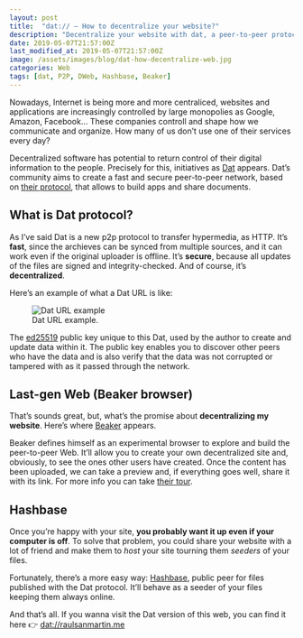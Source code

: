 ```yaml
---
layout: post
title:  "dat:// — How to decentralize your website?"
description: "Decentralize your website with dat, a peer-to-peer protocol that will make the Web more efficient and secure."
date: 2019-05-07T21:57:00Z
last_modified_at: 2019-05-07T21:57:00Z
image: /assets/images/blog/dat-how-decentralize-web.jpg
categories: Web
tags: [dat, P2P, DWeb, Hashbase, Beaker]
---
```


Nowadays, Internet is being more and more centraliced, websites and applications are increasingly controlled by large monopolies as Google, Amazon, Facebook... These companies controll and shape how we communicate and organize. How many of us don’t use one of their services every day?

Decentralized software has potential to return control of their digital information to the people. Precisely for this, initiatives as [Dat](https://datproject.org/ "Dat protocoll homepage") appears. Dat’s community aims to create a fast and secure peer-to-peer network, based on [their protocol](https://datprotocol.github.io/how-dat-works/ "How Dat Works"), that allows to build apps and share documents.

## What is Dat protocol?

As I’ve said Dat is a new p2p protocol to transfer hypermedia, as HTTP. It’s **fast**, since the archieves can be synced from multiple sources, and it can work even if the original uploader is offline. It’s **secure**, because all updates of the files are signed and integrity-checked. And of course, it’s **decentralized**.

Here’s an example of what a Dat URL is like:

<figure class="align-center">
  <img src="{{ '/assets/images/blog/dat-how-decentralize-web_dat-url.png' | absolute_url }}" alt="Dat URL example">
  <figcaption>Dat URL example.</figcaption>
</figure>

The [ed25519](https://ed25519.cr.yp.to/ "ed25519: High-speed high-security signatures") public key unique to this Dat, used by the author to create and update data within it. The public key enables you to discover other peers who have the data and is also verify that the data was not corrupted or tampered with as it passed through the network.

## Last-gen Web (Beaker browser)

That’s sounds great, but, what’s the promise about **decentralizing my website**. Here’s where [Beaker](https://beakerbrowser.com/ "A browser for the
next-generation Web") appears.

Beaker defines himself as an experimental browser to explore and build the peer-to-peer Web. It’ll allow you to create your own decentralized site and, obviously, to see the ones other users have created. Once the content has been uploaded, we can take a preview and, if everything goes well, share it with its link. For more info you can take [their tour](https://beakerbrowser.com/docs/tour/ "Beaker browser tour").

## Hashbase

Once you’re happy with your site, **you probably want it up even if your computer is off**. To solve that problem, you could share your website with a lot of friend and make them to *host* your site tourning them *seeders* of your files.

Fortunately, there’s a more easy way: [Hashbase](https://hashbase.io "Hashbase"), public peer for files published with the Dat protocol. It’ll behave as a seeder of your files keeping them always online.

And that’s all. If you wanna visit the Dat version of this web, you can find it here 👉 [dat://raulsanmartin.me](dat://raulsanmartin.me '"datized" version of this web')
